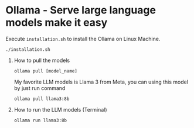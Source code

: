 # Ollama - Serve large language models make it easy

Execute `installation.sh` to install the Ollama on Linux Machine.

```
./installation.sh
```

1. How to pull the models
    ```
    ollama pull [model_name]
    ```

    My favorite LLM models is Llama 3 from Meta, you can using this model by just run command
    ```
    ollama pull llama3:8b
    ```

2. How to run the LLM models (Terminal)
    ```
    ollama run llama3:8b
    ```
